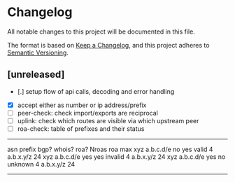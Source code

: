 # Changelog

All notable changes to this project will be documented in this file.

The format is based on [Keep a Changelog](https://keepachangelog.com/en/1.0.0/),
and this project adheres to [Semantic Versioning](https://semver.org/spec/v2.0.0.html).

## [unreleased]

- [.] setup flow of api calls, decoding and error handling
- [x] accept either as number or ip address/prefix
- [ ] peer-check: check import/exports are reciprocal
- [ ] uplink: check which routes are visible via which upstream peer
- [ ] roa-check: table of prefixes and their status

---- --------- ------ ------- -------- ------- --------- ---
asn  prefix      bgp?  whois?  roa?    Nroas   roa       max
xyz  a.b.c.d/e   no    yes     valid    4      a.b.x.y/z 24
xyz  a.b.c.d/e   yes   yes     invalid  4      a.b.x.y/z 24
xyz  a.b.c.d/e   yes   no      unknown  4      a.b.x.y/z 24
---- --------- ------ ------- -------- ------- --------- ---

